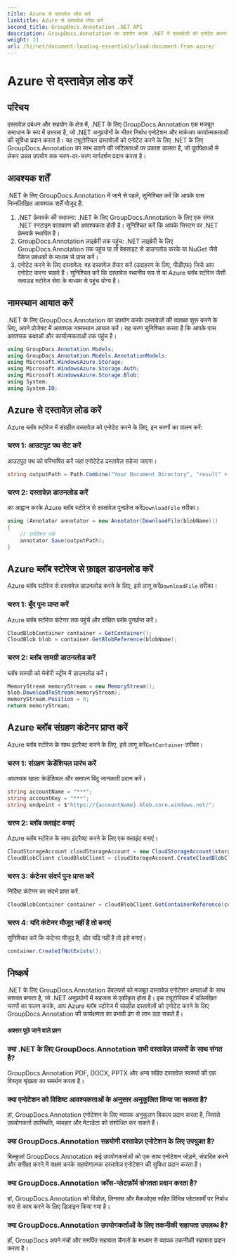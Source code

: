 ```yaml
---
title: Azure से दस्तावेज़ लोड करें
linktitle: Azure से दस्तावेज़ लोड करें
second_title: GroupDocs.Annotation .NET API
description: GroupDocs.Annotation का उपयोग करके .NET में दस्तावेज़ों को एनोटेट करना सीखें। Azure ब्लॉब स्टोरेज के साथ सहज एकीकरण के लिए चरण-दर-चरण ट्यूटोरियल।
weight: 11
url: /hi/net/document-loading-essentials/load-document-from-azure/
---
```


# Azure से दस्तावेज़ लोड करें

## परिचय
दस्तावेज़ प्रबंधन और सहयोग के क्षेत्र में, .NET के लिए GroupDocs.Annotation एक मजबूत समाधान के रूप में उभरता है, जो .NET अनुप्रयोगों के भीतर निर्बाध एनोटेशन और मार्कअप कार्यात्मकताओं की सुविधा प्रदान करता है। यह ट्यूटोरियल दस्तावेज़ों को एनोटेट करने के लिए .NET के लिए GroupDocs.Annotation का लाभ उठाने की जटिलताओं पर प्रकाश डालता है, जो पूर्वापेक्षाओं से लेकर उन्नत उपयोग तक चरण-दर-चरण मार्गदर्शन प्रदान करता है।
## आवश्यक शर्तें
.NET के लिए GroupDocs.Annotation में जाने से पहले, सुनिश्चित करें कि आपके पास निम्नलिखित आवश्यक शर्तें मौजूद हैं:
1. .NET फ्रेमवर्क की स्थापना: .NET के लिए GroupDocs.Annotation के लिए एक संगत .NET रनटाइम वातावरण की आवश्यकता होती है। सुनिश्चित करें कि आपके सिस्टम पर .NET फ्रेमवर्क स्थापित है।
2. GroupDocs.Annotation लाइब्रेरी तक पहुंच: .NET लाइब्रेरी के लिए GroupDocs.Annotation तक पहुंच या तो वेबसाइट से डाउनलोड करके या NuGet जैसे पैकेज प्रबंधकों के माध्यम से प्राप्त करें।
3. एनोटेट करने के लिए दस्तावेज़: वह दस्तावेज़ तैयार करें (उदाहरण के लिए, पीडीएफ) जिसे आप एनोटेट करना चाहते हैं। सुनिश्चित करें कि दस्तावेज़ स्थानीय रूप से या Azure ब्लॉब स्टोरेज जैसी क्लाउड स्टोरेज सेवा के माध्यम से पहुंच योग्य है।

## नामस्थान आयात करें
.NET के लिए GroupDocs.Annotation का उपयोग करके दस्तावेज़ों की व्याख्या शुरू करने के लिए, अपने प्रोजेक्ट में आवश्यक नामस्थान आयात करें। यह चरण सुनिश्चित करता है कि आपके पास आवश्यक कक्षाओं और कार्यात्मकताओं तक पहुंच है।
```csharp
using GroupDocs.Annotation.Models;
using GroupDocs.Annotation.Models.AnnotationModels;
using Microsoft.WindowsAzure.Storage;
using Microsoft.WindowsAzure.Storage.Auth;
using Microsoft.WindowsAzure.Storage.Blob;
using System;
using System.IO;
```

## Azure से दस्तावेज़ लोड करें
Azure ब्लॉब स्टोरेज में संग्रहीत दस्तावेज़ को एनोटेट करने के लिए, इन चरणों का पालन करें:
### चरण 1: आउटपुट पथ सेट करें
आउटपुट पथ को परिभाषित करें जहां एनोटेटेड दस्तावेज़ सहेजा जाएगा।
```csharp
string outputPath = Path.Combine("Your Document Directory", "result" + Path.GetExtension("input.pdf"));
```
### चरण 2: दस्तावेज़ डाउनलोड करें
 का आह्वान करके Azure ब्लॉब स्टोरेज से दस्तावेज़ पुनर्प्राप्त करें`DownloadFile` तरीका।
```csharp
using (Annotator annotator = new Annotator(DownloadFile(blobName)))
{
    // एनोटेशन तर्क
    annotator.Save(outputPath);
}
```
## Azure ब्लॉब स्टोरेज से फ़ाइल डाउनलोड करें
 Azure ब्लॉब स्टोरेज से दस्तावेज़ डाउनलोड करने के लिए, इसे लागू करें`DownloadFile` तरीका।
### चरण 1: बूँद पुनः प्राप्त करें
Azure ब्लॉब स्टोरेज कंटेनर तक पहुंचें और वांछित ब्लॉब पुनर्प्राप्त करें।
```csharp
CloudBlobContainer container = GetContainer();
CloudBlob blob = container.GetBlobReference(blobName);
```
### चरण 2: ब्लॉब सामग्री डाउनलोड करें
ब्लॉब सामग्री को मेमोरी स्ट्रीम में डाउनलोड करें।
```csharp
MemoryStream memoryStream = new MemoryStream();
blob.DownloadToStream(memoryStream);
memoryStream.Position = 0;
return memoryStream;
```
## Azure ब्लॉब संग्रहण कंटेनर प्राप्त करें
 Azure ब्लॉब स्टोरेज के साथ इंटरैक्ट करने के लिए, इसे लागू करें`GetContainer` तरीका।
### चरण 1: संग्रहण क्रेडेंशियल प्रारंभ करें
आवश्यक खाता क्रेडेंशियल और समापन बिंदु जानकारी प्रदान करें।
```csharp
string accountName = "***";
string accountKey = "***";
string endpoint = $"https://{accountName}.blob.core.windows.net/";
```
### चरण 2: ब्लॉब क्लाइंट बनाएं
Azure ब्लॉब स्टोरेज के साथ इंटरैक्ट करने के लिए एक क्लाइंट बनाएं।
```csharp
CloudStorageAccount cloudStorageAccount = new CloudStorageAccount(storageCredentials, new Uri(endpoint), null, null, null);
CloudBlobClient cloudBlobClient = cloudStorageAccount.CreateCloudBlobClient();
```
### चरण 3: कंटेनर संदर्भ पुनः प्राप्त करें
निर्दिष्ट कंटेनर का संदर्भ प्राप्त करें.
```csharp
CloudBlobContainer container = cloudBlobClient.GetContainerReference(containerName);
```
### चरण 4: यदि कंटेनर मौजूद नहीं है तो बनाएं
सुनिश्चित करें कि कंटेनर मौजूद है, और यदि नहीं है तो इसे बनाएं।
```csharp
container.CreateIfNotExists();
```

## निष्कर्ष
.NET के लिए GroupDocs.Annotation डेवलपर्स को मजबूत दस्तावेज़ एनोटेशन क्षमताओं के साथ सशक्त बनाता है, जो .NET अनुप्रयोगों में सहजता से एकीकृत होता है। इस ट्यूटोरियल में उल्लिखित चरणों का पालन करके, आप Azure ब्लॉब स्टोरेज में संग्रहीत दस्तावेज़ों को एनोटेट करने के लिए GroupDocs.Annotation की कार्यक्षमता का प्रभावी ढंग से लाभ उठा सकते हैं।
#### अक्सर पूछे जाने वाले प्रश्न
### क्या .NET के लिए GroupDocs.Annotation सभी दस्तावेज़ प्रारूपों के साथ संगत है?
GroupDocs.Annotation PDF, DOCX, PPTX और अन्य सहित दस्तावेज़ स्वरूपों की एक विस्तृत श्रृंखला का समर्थन करता है।
### क्या एनोटेशन को विशिष्ट आवश्यकताओं के अनुसार अनुकूलित किया जा सकता है?
हां, GroupDocs.Annotation एनोटेशन के लिए व्यापक अनुकूलन विकल्प प्रदान करता है, जिससे उपयोगकर्ता उपस्थिति, व्यवहार और मेटाडेटा को संशोधित कर सकते हैं।
### क्या GroupDocs.Annotation सहयोगी दस्तावेज़ एनोटेशन के लिए उपयुक्त है?
बिल्कुल! GroupDocs.Annotation कई उपयोगकर्ताओं को एक साथ एनोटेशन जोड़ने, संपादित करने और समीक्षा करने में सक्षम करके सहयोगात्मक दस्तावेज़ एनोटेशन की सुविधा प्रदान करता है।
### क्या GroupDocs.Annotation क्रॉस-प्लेटफ़ॉर्म संगतता प्रदान करता है?
हां, GroupDocs.Annotation को विंडोज़, लिनक्स और मैकओएस सहित विभिन्न प्लेटफार्मों पर निर्बाध रूप से काम करने के लिए डिज़ाइन किया गया है।
### क्या GroupDocs.Annotation उपयोगकर्ताओं के लिए तकनीकी सहायता उपलब्ध है?
हाँ, GroupDocs अपने मंचों और समर्पित सहायता चैनलों के माध्यम से व्यापक तकनीकी सहायता प्रदान करता है।